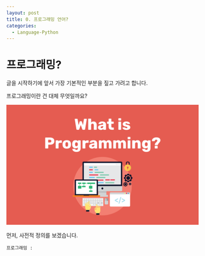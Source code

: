 ```yaml
---
layout: post
title: 0. 프로그래밍 언어?
categories:
  - Language-Python
---
```


# 프로그래밍?

글을 시작하기에 앞서 가장 기본적인 부분을 짚고 가려고 합니다.

프로그래밍이란 건 대체 무엇일까요?

![이미지](/img/python/what-is-a-programming-language@2x-1280x800.png)

먼저, 사전적 정의를 보겠습니다.

```
프로그래밍 :
```
